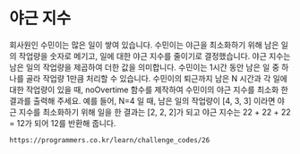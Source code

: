 # 야근 지수

회사원인 수민이는 많은 일이 쌓여 있습니다.
수민이는 야근을 최소화하기 위해 남은 일의 작업량을 숫자로 메기고,
일에 대한 야근 지수를 줄이기로 결정했습니다.
야근 지수는 남은 일의 작업량을 제곱하여 더한 값을 의미합니다.
수민이는 1시간 동안 남은 일 중 하나를 골라 작업량 1만큼 처리할 수 있습니다.
수민이의 퇴근까지 남은 N 시간과 각 일에 대한 작업량이 있을 때,
noOvertime 함수를 제작하여 수민이의 야근 지수를 최소화 한 결과를 출력해 주세요.
예를 들어, N=4 일 때, 남은 일의 작업량이 [4, 3, 3] 이라면 야근 지수를 최소화하기
위해 일을 한 결과는 [2, 2, 2]가 되고 야근 지수는 22 + 22 + 22 = 12가 되어 12를 반환해 줍니다.

```
https://programmers.co.kr/learn/challenge_codes/26
```
